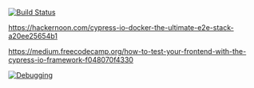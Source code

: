 [![Build Status](https://github.com/dipjyotimetia/CypressTest/workflows/CypressCI/badge.svg)](https://github.com/dipjyotimetia/CypressTest/actions)

https://hackernoon.com/cypress-io-docker-the-ultimate-e2e-stack-a20ee25654b1

https://medium.freecodecamp.org/how-to-test-your-frontend-with-the-cypress-io-framework-f048070f4330

[![Debugging](http://img.youtube.com/vi/H0XScE08hy/0.jpg)](https://www.youtube.com/watch?v=H0XScE08hy8&feature=youtu.be)

